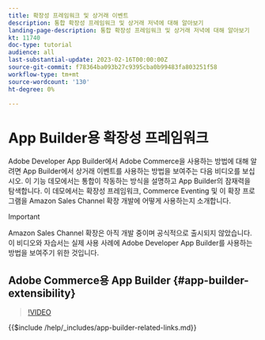 ```yaml
---
title: 확장성 프레임워크 및 상거래 이벤트
description: 통합 확장성 프레임워크 및 상거래 저녁에 대해 알아보기
landing-page-description: 통합 확장성 프레임워크 및 상거래 저녁에 대해 알아보기
kt: 11740
doc-type: tutorial
audience: all
last-substantial-update: 2023-02-16T00:00:00Z
source-git-commit: f78364ba093b27c9395cba0b99483fa803251f58
workflow-type: tm+mt
source-wordcount: '130'
ht-degree: 0%

---
```



# App Builder용 확장성 프레임워크

Adobe Developer App Builder에서 Adobe Commerce을 사용하는 방법에 대해 알려면 App Builder에서 상거래 이벤트를 사용하는 방법을 보여주는 다음 비디오를 보십시오. 이 기능 데모에서는 통합이 작동하는 방식을 설명하고 App Builder의 잠재력을 탐색합니다. 이 데모에서는 확장성 프레임워크, Commerce Eventing 및 이 확장 프로그램을 Amazon Sales Channel 확장 개발에 어떻게 사용하는지 소개합니다.

>[!IMPORTANT]
>
>Amazon Sales Channel 확장은 아직 개발 중이며 공식적으로 출시되지 않았습니다.  이 비디오와 자습서는 실제 사용 사례에 Adobe Developer App Builder를 사용하는 방법을 보여주기 위한 것입니다.

## Adobe Commerce용 App Builder {#app-builder-extensibility}

>[!VIDEO](https://video.tv.adobe.com/v/3413328)

{{$include /help/_includes/app-builder-related-links.md}}
